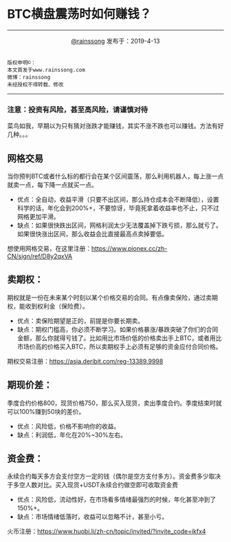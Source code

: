 # BTC横盘震荡时如何赚钱？

---

<div align = center><a href="http://www.weibo.com/rainssong">@rainssong</a> 发布于：2019-4-13</div>

<br>

```
版权申明©：
本文首发于www.rainssong.com 
微博：rainssong 
未经授权不得转载、修改
```

---

### 注意：投资有风险，甚至高风险，请谨慎对待

菜鸟如我，早期以为只有猜对涨跌才能赚钱，其实不涨不跌也可以赚钱。方法有好几种。。。

## 网格交易
当你预判BTC或者什么标的都行会在某个区间震荡，那么利用机器人，每上涨一点就卖一点，每下降一点就买一点。
   * 优点：全自动，收益平滑（只要不出区间，那么持仓成本会不断降低），设置科学的话，年化会到200%+，不要惊讶，毕竟死拿着收益率也不止，只不过网格更加平滑。
   * 缺点：如果很快跌出区间，网格利润太少无法覆盖掉下跌亏损，那么就亏了。如果很快涨出区间，那么收益会比直接最高点卖掉要低。

想使用网格交易，在这里注册：https://www.pionex.cc/zh-CN/sign/ref/D8y2qxVA  


## 卖期权：
期权就是一份在未来某个时刻以某个价格交易的合同。有点像卖保险，通过卖期权，能收到权利金（保险费）。
   * 优点：卖保险期望是正的，前提是你要长期卖。
   * 缺点：期权门槛高，你必须不断学习。如果价格暴涨/暴跌突破了你们的合同金额，那么你就得亏钱了。比如用比市场价低的价格卖出手上BTC，或者用比市场价高的价格买入BTC，所以卖期权手上必须有足够的资金应付合同价格。

期权交易注册：https://asia.deribit.com/reg-13389.9998


## 期现价差：
季度合约价格800，现货价格750，那么买入现货，卖出季度合约。季度结束时就可以100%赚到50块的差价。
   * 优点：风险低，价格不影响你的收益。
   * 缺点：利润低，年化在20%~30%左右。

## 资金费：
永续合约每天多方会支付空方一定的钱（偶尔是空方支付多方）。资金费多少取决于多空人数对比。买入现货+USDT永续合约做空即可收取资金费
* 优点：风险低，流动性好，在市场看多情绪最强烈的时候，年化甚至冲到了150%+。
* 缺点：市场情绪低落时，收益可以忽略不计，甚至小亏。

火币注册：https://www.huobi.li/zh-cn/topic/invited/?invite_code=ikfx4